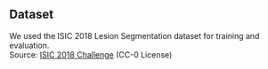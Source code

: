 ## Dataset

We used the ISIC 2018 Lesion Segmentation dataset for training and evaluation.  
Source: [ISIC 2018 Challenge](https://challenge.isic-archive.com/data) (CC-0 License)
